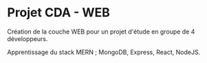# Projet CDA - WEB

Création de la couche WEB pour un projet d'étude en groupe de 4 développeurs.

Apprentissage du stack MERN ; MongoDB, Express, React, NodeJS.